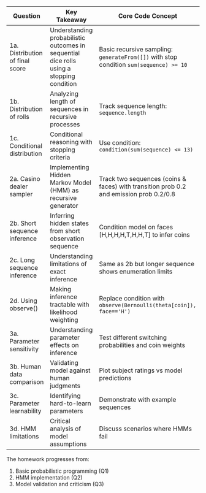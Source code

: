 
| Question                        | Key Takeaway                                                                             | Core Code Concept                                                                      |
| ------------------------------- | ---------------------------------------------------------------------------------------- | -------------------------------------------------------------------------------------- |
| 1a. Distribution of final score | Understanding probabilistic outcomes in sequential dice rolls using a stopping condition | Basic recursive sampling: `generateFrom([])` with stop condition `sum(sequence) >= 10` |
| 1b. Distribution of rolls       | Analyzing length of sequences in recursive processes                                     | Track sequence length: `sequence.length`                                               |
| 1c. Conditional distribution    | Conditional reasoning with stopping criteria                                             | Use condition: `condition(sum(sequence) <= 13)`                                        |
| 2a. Casino dealer sampler       | Implementing Hidden Markov Model (HMM) as recursive generator                            | Track two sequences (coins & faces) with transition prob 0.2 and emission prob 0.2/0.8 |
| 2b. Short sequence inference    | Inferring hidden states from short observation sequence                                  | Condition model on faces [H,H,H,H,T,H,H,T] to infer coins                              |
| 2c. Long sequence inference     | Understanding limitations of exact inference                                             | Same as 2b but longer sequence shows enumeration limits                                |
| 2d. Using observe()             | Making inference tractable with likelihood weighting                                     | Replace condition with `observe(Bernoulli(theta[coin]), face=='H')`                    |
| 3a. Parameter sensitivity       | Understanding parameter effects on inference                                             | Test different switching probabilities and coin weights                                |
| 3b. Human data comparison       | Validating model against human judgments                                                 | Plot subject ratings vs model predictions                                              |
| 3c. Parameter learnability      | Identifying hard-to-learn parameters                                                     | Demonstrate with example sequences                                                     |
| 3d. HMM limitations             | Critical analysis of model assumptions                                                   | Discuss scenarios where HMMs fail                                                      |

The homework progresses from:
1. Basic probabilistic programming (Q1)
2. HMM implementation (Q2) 
3. Model validation and criticism (Q3)

